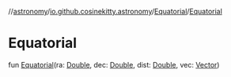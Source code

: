 //[astronomy](../../../index.md)/[io.github.cosinekitty.astronomy](../index.md)/[Equatorial](index.md)/[Equatorial](-equatorial.md)

# Equatorial

fun [Equatorial](-equatorial.md)(ra: [Double](https://kotlinlang.org/api/latest/jvm/stdlib/kotlin/-double/index.html), dec: [Double](https://kotlinlang.org/api/latest/jvm/stdlib/kotlin/-double/index.html), dist: [Double](https://kotlinlang.org/api/latest/jvm/stdlib/kotlin/-double/index.html), vec: [Vector](../-vector/index.md))
